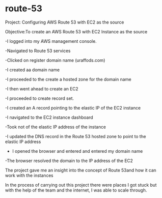 # route-53

Project: Configuring AWS Route 53 with EC2 as the source





Objective:To create an AWS Route 53 with EC2 Instance as the source





-I logged into my AWS management console.




-Navigated to Route 53 services





-Clicked on register domain name (uraffods.com)






-I created aa domain name





-I proceeded to the create a hosted zone for the domain name






-I then went ahead to create an EC2






-I proceeded to create record set.







-I created an A record pointing to the elastic IP of the EC2 instance









-I navigated to the EC2 instance dashboard







-Took not of the elastic IP address of the instance





-I updated the DNS record in the Route 53 hosted zone to point to the elastic IP address






- I opened the browser and entered and entered my domain name






-The browser resolved the domain to the IP address of the EC2






The project gave me an insight into the concept of Route 53and how it can work with the instances








In the process of carrying out this project there were places I got stuck but with the help of the team and the internet, I was able to scale through.

